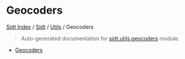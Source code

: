 # Geocoders

[Sidt Index](../../README.md#sidt-index) / [Sidt](../index.md#sidt) / [Utils](./index.md#utils) / Geocoders

> Auto-generated documentation for [sidt.utils.geocoders](../../../sidt/utils/geocoders.py) module.
- [Geocoders](#geocoders)
